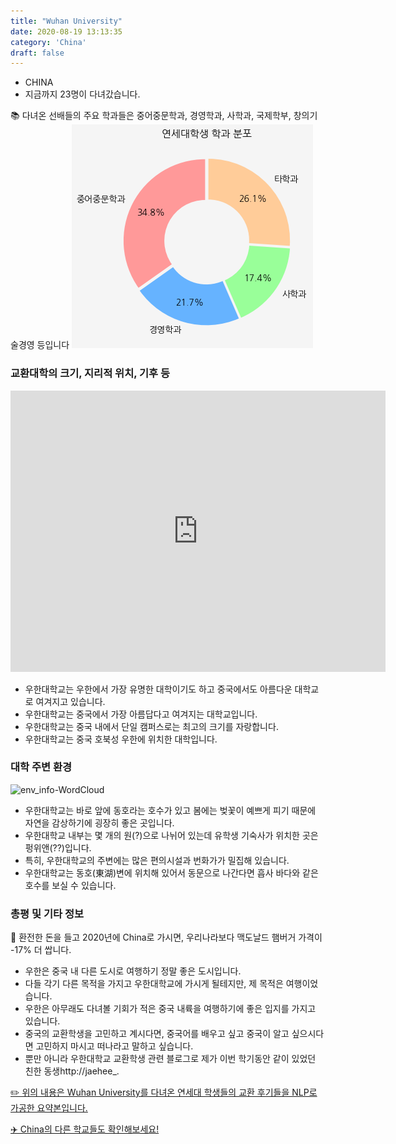 ```yaml
---
title: "Wuhan University"
date: 2020-08-19 13:13:35
category: 'China'
draft: false
---
```



* CHINA
* 지금까지 23명이 다녀갔습니다. 


📚 다녀온 선배들의 주요 학과들은 중어중문학과, 경영학과, 사학과, 국제학부, 창의기술경영 등입니다
![department-info](../plots/CN000017.png)
### 교환대학의 크기, 지리적 위치, 기후 등
<iframe
width="600"
height="450"
frameborder="0" style="border:0"
src="https://www.google.com/maps/embed/v1/place?key=AIzaSyC9e1AME-pVmWC4hBpFdu5S4dKzyepa3HQ&q=Wuhan+University&center=30.5360485,114.3643219&zoom=14" allowfullscreen>
</iframe>

* 우한대학교는 우한에서 가장 유명한 대학이기도 하고 중국에서도 아름다운 대학교로 여겨지고 있습니다.
* 우한대학교는 중국에서 가장 아름답다고 여겨지는 대학교입니다.
* 우한대학교는 중국 내에서 단일 캠퍼스로는 최고의 크기를 자랑합니다.
* 우한대학교는 중국 호북성 우한에 위치한 대학입니다.


### 대학 주변 환경

![env_info-WordCloud](../univ_wordclouds_okt/env_info/CN000017_env_info_okt.png)

* 우한대학교는 바로 앞에 동호라는 호수가 있고 봄에는 벚꽃이 예쁘게 피기 때문에 자연을 감상하기에 굉장히 좋은 곳입니다.
* 우한대학교 내부는 몇 개의 원(?)으로 나뉘어 있는데 유학생 기숙사가 위치한 곳은 펑위앤(??)입니다.
* 특히, 우한대학교의 주변에는 많은 편의시설과 번화가가 밀집해 있습니다.
* 우한대학교는 동호(東湖)변에 위치해 있어서 동문으로 나간다면 흡사 바다와 같은 호수를 보실 수 있습니다.


### 총평 및 기타 정보 

🍔 환전한 돈을 들고 2020년에 China로 가시면, 우리나라보다 맥도날드 햄버거 가격이 -17% 더 쌉니다.
* 우한은 중국 내 다른 도시로 여행하기 정말 좋은 도시입니다.
* 다들 각기 다른 목적을 가지고 우한대학교에 가시게 될테지만, 제 목적은 여행이었습니다.
* 우한은 아무래도 다녀볼 기회가 적은 중국 내륙을 여행하기에 좋은 입지를 가지고 있습니다.
* 중국의 교환학생을 고민하고 계시다면, 중국어를 배우고 싶고 중국이 알고 싶으시다면 고민하지 마시고 떠나라고 말하고 싶습니다.
* 뿐만 아니라 우한대학교 교환학생 관련 블로그로 제가 이번 학기동안 같이 있었던 친한 동생http://jaehee_.


[✏️ 위의 내용은 Wuhan University를 다녀온 연세대 학생들의 교환 후기들을 NLP로 가공한 요약본입니다.](http://oia.yonsei.ac.kr/partner/expReport.asp?ucode=CN000017&bgbn=A)

[✈️ China의 다른 학교들도 확인해보세요!](https://yonsei-exchange.netlify.app/?category=China)
